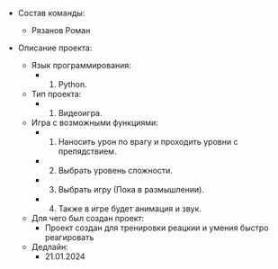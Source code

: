 * Состав команды:
   * Рязанов Роман
    
* Описание проекта:
   * Язык программирования:
       * 1) Python.
   * Тип проекта:
       * 1) Видеоигра.
   * Игра с возможными функциями:
       * 1) Наносить урон по врагу и проходить уровни с препядствием.
       * 2) Выбрать уровень сложности.
       * 3) Выбрать игру (Пока в размышлении).
       * 4) Также в игре будет анимация и звук.
  * Для чего был создан проект:
       * Проект создан для тренировки реацкии и умения быстро реагировать
   * Дедлайн:
       * 21.01.2024
